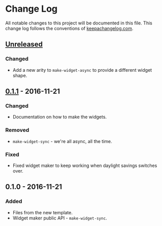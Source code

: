 # Change Log
All notable changes to this project will be documented in this file. This change log follows the conventions of [keepachangelog.com](http://keepachangelog.com/).

## [Unreleased][unreleased]
### Changed
- Add a new arity to `make-widget-async` to provide a different widget shape.

## [0.1.1] - 2016-11-21
### Changed
- Documentation on how to make the widgets.

### Removed
- `make-widget-sync` - we're all async, all the time.

### Fixed
- Fixed widget maker to keep working when daylight savings switches over.

## 0.1.0 - 2016-11-21
### Added
- Files from the new template.
- Widget maker public API - `make-widget-sync`.

[unreleased]: https://github.com/your-name/conways-gol/compare/0.1.1...HEAD
[0.1.1]: https://github.com/your-name/conways-gol/compare/0.1.0...0.1.1
